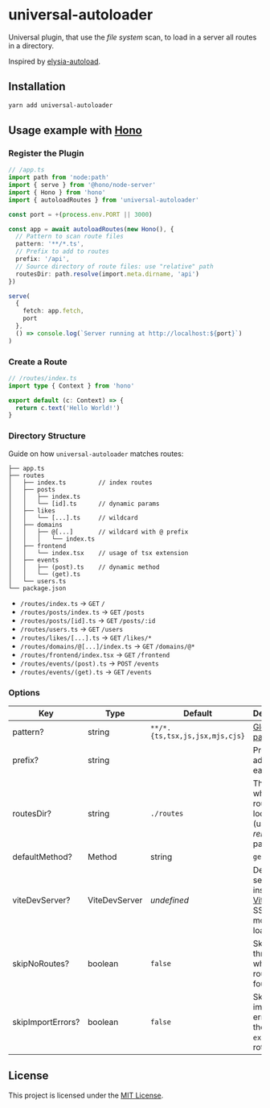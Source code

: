 # universal-autoloader

Universal plugin, that use the _file system_ scan, to load in a server all routes in a directory.

Inspired by [elysia-autoload](https://github.com/kravetsone/elysia-autoload).

## Installation

```sh
yarn add universal-autoloader
```

## Usage example with [Hono](https://hono.dev)

### Register the Plugin

```ts
// /app.ts
import path from 'node:path'
import { serve } from '@hono/node-server'
import { Hono } from 'hono'
import { autoloadRoutes } from 'universal-autoloader'

const port = +(process.env.PORT || 3000)

const app = await autoloadRoutes(new Hono(), {
  // Pattern to scan route files
  pattern: '**/*.ts',
  // Prefix to add to routes
  prefix: '/api',
  // Source directory of route files: use "relative" path
  routesDir: path.resolve(import.meta.dirname, 'api')
})

serve(
  {
    fetch: app.fetch,
    port
  },
  () => console.log(`Server running at http://localhost:${port}`)
)
```

### Create a Route

```ts
// /routes/index.ts
import type { Context } from 'hono'

export default (c: Context) => {
  return c.text('Hello World!')
}
```

### Directory Structure

Guide on how `universal-autoloader` matches routes:

```
├── app.ts
├── routes
│   ├── index.ts         // index routes
│   ├── posts
│   │   ├── index.ts
│   │   └── [id].ts      // dynamic params
│   ├── likes
│   │   └── [...].ts     // wildcard
│   ├── domains
│   │   ├── @[...]       // wildcard with @ prefix
│   │   │   └── index.ts
│   ├── frontend
│   │   └── index.tsx    // usage of tsx extension
│   ├── events
│   │   ├── (post).ts    // dynamic method
│   │   └── (get).ts
│   └── users.ts
└── package.json
```

- `/routes/index.ts` → `GET` `/`
- `/routes/posts/index.ts` → `GET` `/posts`
- `/routes/posts/[id].ts` → `GET` `/posts/:id`
- `/routes/users.ts` → `GET` `/users`
- `/routes/likes/[...].ts` → `GET` `/likes/*`
- `/routes/domains/@[...]/index.ts` → `GET` `/domains/@*`
- `/routes/frontend/index.tsx` → `GET` `/frontend`
- `/routes/events/(post).ts` → `POST` `/events`
- `/routes/events/(get).ts` → `GET` `/events`

### Options

| Key               | Type            | Default                        | Description                                                                      |
| ----------------- | --------------- | ------------------------------ | -------------------------------------------------------------------------------- |
| pattern?          | string          | `**/*.{ts,tsx,js,jsx,mjs,cjs}` | [Glob patterns](https://en.wikipedia.org/wiki/Glob_(programming))                |
| prefix?           | string          | ` `                            | Prefix to be added to each route                                                 |
| routesDir?        | string          | `./routes`                     | The folder where routes are located (use a *relative* path)                      |
| defaultMethod?    | Method | string | `get`                          | Default method to use when the route filename doesn't use the (<METHOD>) pattern |
| viteDevServer?    | ViteDevServer   | _undefined_                    | Developer server instance of [Vite](https://vite.dev) to use SSR module loader   |
| skipNoRoutes?     | boolean         | `false`                        | Skip the throw error when no routes are found                                    |
| skipImportErrors? | boolean         | `false`                        | Skip the import errors with the `default export` of a rotue file                 |

## License

This project is licensed under the [MIT License](LICENSE).
